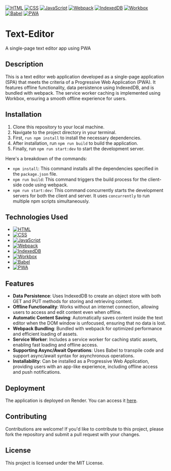 [![HTML](https://img.shields.io/badge/HTML5-E34F26?style=for-the-badge&logo=html5&logoColor=white)](https://developer.mozilla.org/en-US/docs/Web/Guide/HTML/HTML5)
[![CSS](https://img.shields.io/badge/CSS3-1572B6?style=for-the-badge&logo=css3&logoColor=white)](https://developer.mozilla.org/en-US/docs/Web/CSS)
[![JavaScript](https://img.shields.io/badge/JavaScript-F7DF1E?style=for-the-badge&logo=javascript&logoColor=black)](https://developer.mozilla.org/en-US/docs/Web/JavaScript)
[![Webpack](https://img.shields.io/badge/webpack-%238DD6F9.svg?style=for-the-badge&logo=webpack&logoColor=black)](https://webpack.js.org/)
[![IndexedDB](https://img.shields.io/badge/IndexedDB-brightgreen?style=for-the-badge&logo=indexeddb&logoColor=white)](https://developer.mozilla.org/en-US/docs/Web/API/IndexedDB_API)
[![Workbox](https://img.shields.io/badge/Workbox-4FC08D?style=for-the-badge&logo=google&logoColor=white)](https://developers.google.com/web/tools/workbox)
[![Babel](https://img.shields.io/badge/Babel-F9DC3e?style=for-the-badge&logo=babel&logoColor=black)](https://babeljs.io/)
[![PWA](https://img.shields.io/badge/PWA-0056B3?style=for-the-badge&logo=google-chrome&logoColor=white)](https://developer.mozilla.org/en-US/docs/Web/Progressive_web_apps)

# Text-Editor

A single-page text editor app using PWA

## Description

This is a text editor web application developed as a single-page application (SPA) that meets the criteria of a Progressive Web Application (PWA). It features offline functionality, data persistence using IndexedDB, and is bundled with webpack. The service worker caching is implemented using Workbox, ensuring a smooth offline experience for users.

## Installation

1.  Clone this repository to your local machine.
2.  Navigate to the project directory in your terminal.
3.  First, `run npm install` to install the necessary dependencies.
4.  After installation, run `npm run build` to build the application.
5.  Finally, run `npm run start:dev` to start the development server.

Here's a breakdown of the commands:

- `npm install`: This command installs all the dependencies specified in the `package.json` file.
- `npm run build`: This command triggers the build process for the client-side code using webpack.
- `npm run start:dev`: This command concurrently starts the development servers for both the client and server. It uses `concurrently` to run multiple npm scripts simultaneously.

## Technologies Used

- [![HTML](https://img.shields.io/badge/HTML5-E34F26?style=for-the-badge&logo=html5&logoColor=white)](https://developer.mozilla.org/en-US/docs/Web/Guide/HTML/HTML5)
- [![CSS](https://img.shields.io/badge/CSS3-1572B6?style=for-the-badge&logo=css3&logoColor=white)](https://developer.mozilla.org/en-US/docs/Web/CSS)
- [![JavaScript](https://img.shields.io/badge/JavaScript-F7DF1E?style=for-the-badge&logo=javascript&logoColor=black)](https://developer.mozilla.org/en-US/docs/Web/JavaScript)
- [![Webpack](https://img.shields.io/badge/webpack-%238DD6F9.svg?style=for-the-badge&logo=webpack&logoColor=black)](https://webpack.js.org/)
- [![IndexedDB](https://img.shields.io/badge/IndexedDB-brightgreen?style=for-the-badge&logo=indexeddb&logoColor=white)](https://developer.mozilla.org/en-US/docs/Web/API/IndexedDB_API)
- [![Workbox](https://img.shields.io/badge/Workbox-4FC08D?style=for-the-badge&logo=google&logoColor=white)](https://developers.google.com/web/tools/workbox)
- [![Babel](https://img.shields.io/badge/Babel-F9DC3e?style=for-the-badge&logo=babel&logoColor=black)](https://babeljs.io/)
- [![PWA](https://img.shields.io/badge/PWA-0056B3?style=for-the-badge&logo=google-chrome&logoColor=white)](https://developer.mozilla.org/en-US/docs/Web/Progressive_web_apps)

## Features

- **Data Persistence**: Uses IndexedDB to create an object store with both GET and PUT methods for storing and retrieving content.
- **Offline Functionality**: Works without an internet connection, allowing users to access and edit content even when offline.
- **Automatic Content Saving**: Automatically saves content inside the text editor when the DOM window is unfocused, ensuring that no data is lost.
- **Webpack Bundling**: Bundled with webpack for optimized performance and efficient loading of assets.
- **Service Worker**: Includes a service worker for caching static assets, enabling fast loading and offline access.
- **Supporting Async/Await Operations**: Uses Babel to transpile code and support async/await syntax for asynchronous operations.
- **Installability**: Can be installed as a Progressive Web Application, providing users with an app-like experience, including offline access and push notifications.

## Deployment

The application is deployed on Render. You can access it [here](#insert_deployed_URL).

## Contributing

Contributions are welcome! If you'd like to contribute to this project, please fork the repository and submit a pull request with your changes.

## License

This project is licensed under the MIT License.
